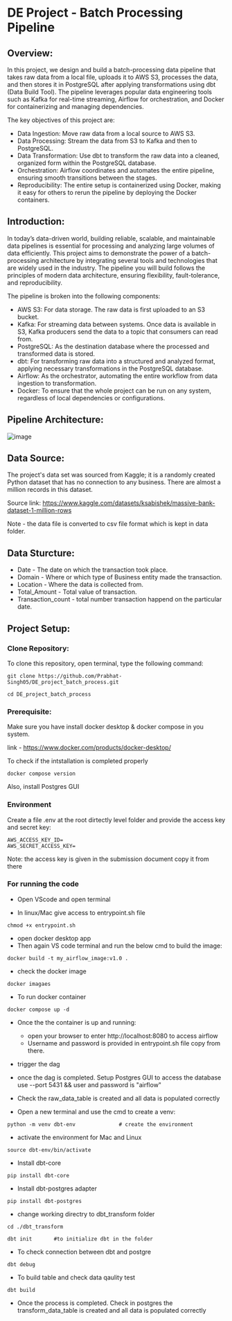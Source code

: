 # DE Project - Batch Processing Pipeline

## Overview: 
In this project, we design and build a batch-processing data pipeline that takes raw data from a local file, uploads it to AWS S3, processes the data, and then stores it in PostgreSQL after applying transformations using dbt (Data Build Tool). The pipeline leverages popular data engineering tools such as Kafka for real-time streaming, Airflow for orchestration, and Docker for containerizing and managing dependencies.

The key objectives of this project are:

* Data Ingestion: Move raw data from a local source to AWS S3.
* Data Processing: Stream the data from S3 to Kafka and then to PostgreSQL.
* Data Transformation: Use dbt to transform the raw data into a cleaned, organized form within the PostgreSQL database.
* Orchestration: Airflow coordinates and automates the entire pipeline, ensuring smooth transitions between the stages.
* Reproducibility: The entire setup is containerized using Docker, making it easy for others to rerun the pipeline by deploying the Docker containers.


## Introduction:
In today’s data-driven world, building reliable, scalable, and maintainable data pipelines is essential for processing and analyzing large volumes of data efficiently. This project aims to demonstrate the power of a batch-processing architecture by integrating several tools and technologies that are widely used in the industry. The pipeline you will build follows the principles of modern data architecture, ensuring flexibility, fault-tolerance, and reproducibility.

The pipeline is broken into the following components:

- AWS S3: For data storage. The raw data is first uploaded to an S3 bucket.
- Kafka: For streaming data between systems. Once data is available in S3, Kafka producers send the data to a topic that consumers can read from.
- PostgreSQL: As the destination database where the processed and transformed data is stored.
- dbt: For transforming raw data into a structured and analyzed format, applying necessary transformations in the PostgreSQL database.
- Airflow: As the orchestrator, automating the entire workflow from data ingestion to transformation.
- Docker: To ensure that the whole project can be run on any system, regardless of local dependencies or configurations.

## Pipeline Architecture:
![image](https://github.com/user-attachments/assets/92d7feb6-7d59-4eac-8510-9f5bd6b0c010)


## Data Source:
The project's data set was sourced from Kaggle; it is a randomly created Python dataset that
has no connection to any business. There are almost a million records in this dataset.

Source link: https://www.kaggle.com/datasets/ksabishek/massive-bank-dataset-1-million-rows

Note - the data file is converted to csv file format which is kept in data folder. 

## Data Sturcture:
- Date - The date on which the transaction took place.
- Domain - Where or which type of Business entity made the transaction.
- Location - Where the data is collected from.
- Total_Amount - Total value of transaction.
- Transaction_count - total number transaction happend on the particular date.

## Project Setup:
### Clone Repository:

To clone this repository, open terminal, type the following command:
```
git clone https://github.com/Prabhat-Singh05/DE_project_batch_process.git
```
```
cd DE_project_batch_process
```

### Prerequisite:
Make sure you have install docker desktop & docker compose in you system.

link - https://www.docker.com/products/docker-desktop/

To check if the intstallation is completed properly
```
docker compose version
```

Also, install Postgres GUI 

### Environment

Create a file .env at the root dirtectly level folder and provide the access key and secret key:
```
AWS_ACCESS_KEY_ID=
AWS_SECRET_ACCESS_KEY=
```
Note: the access key is given in the submission document copy it from there

### For running the code

- Open VScode and open terminal

- In linux/Mac give access to entrypoint.sh file 
```
chmod +x entrypoint.sh
```
- open docker desktop app
- Then again VS code terminal and run the below cmd to build the image:
```
docker build -t my_airflow_image:v1.0 .
```
- check the docker image
```
docker imagaes
```
- To run docker container
```
docker compose up -d
```
- Once the the container is up and running:
  * open your browser to enter http://localhost:8080 to access airflow
  * Username and password is provided in entrypoint.sh file copy from there.

- trigger the dag
- once the dag is completed. Setup Postgres GUI to access the database use --port 5431 && user and password is "airflow"
- Check the raw_data_table is created and all data is populated correctly
- Open a new terminal and use the cmd to create a venv:
```
python -m venv dbt-env				# create the environment
```
- activate the environment for Mac and Linux
```
source dbt-env/bin/activate
```
- Install dbt-core
```
pip install dbt-core
```
- Install dbt-postgres adapter
```
pip install dbt-postgres
```
- change working directry to dbt_transform folder
```
cd ./dbt_transform
```
```
dbt init       #to initialize dbt in the folder
```
- To check connection between dbt and postgre
```
dbt debug
```
- To build table and check data qaulity test
```
dbt build
```
- Once the process is completed. Check in postgres the transform_data_table is created and all data is populated correctly
